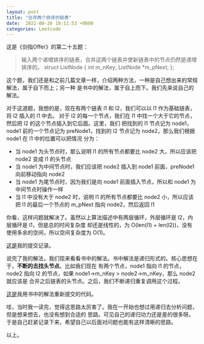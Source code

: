 ```yaml
---
layout: post
title: "合并两个排序的链表"
date:  2022-08-26 10:11:53 +0800
categories: Leetcode
---
```


这是《剑指Offer》的第二十五题：
> 输入两个递增排序的链表，合并这两个链表并使新链表中的节点仍然是递增排序的。
> struct ListNode 
> {
>     int m_nKey;
>     ListNode *m_pNext;
> };
> 

这个题，我们还是和之前几篇文章一样，介绍两种方法，一种是自己想出来的常规解法，属于自下而上；另一种
是书中的解法，属于自上而下。我们先来说自己的解法。

对于这道题，我想的是，现在有两个链表 l1 和 l2，我们可以以 l1 作为基础链表，将 l2 插入的 l1 中去。
对于 l2 的每一个节点，我们在 l1 中找一个大于它的节点，然后把 l2 的这个节点插入到它后面。这里，我们
把找到的 l1 节点记为 node1，node1 前的一个节点记为 preNode1，找到的 l2 节点记为 node2，那么我们根据 node1 在 l1 中的位置可以把情况
分为：
- 当 node1 为头节点时，那么说明 l1 的所有节点都要比 node2 大，所以应该把 node2 变成 l1 的头节点
- 当 node1 为中间节点时，我们应该把 node2 插入到 node1 前面，preNode1 向前移动指向 node2
- 当 node1 为尾节点时，因为我们是向 node1 前面插入节点，所以和 node1 为中间节点时操作一样
- 当 l1 中没有大于 node2 时，说明 l1 的所有节点都要比 node2 小，所以应该把 l1 的最后一个节点的 m_pNext 指向 node2，然后返回 l1

你看，这样问题就解决了。虽然以上算法描述中有两层循环，外层循环是 l2，内层循环是 l1，但是总的时间复杂度
却还是线性的，为 O(len(l1) + len(l2))，没有使用多余的空间，所以空间复杂度为 O(1)。

[这是](https://leetcode.cn/submissions/detail/355124375/)我的提交记录。

说完了我的解法，我们现来看看书中的解法。书中解法是递归形式的。核心思想在于，**不断的去找头节点**。比如我们现在
有两个节点，node1 指向 l1 的节点，node2 指向 l2 的节点，如果 node1->m_nKey > node2->m_nKey，那么 node2 就应该是
合并之后链表的头节点。之后，我们不断递归重复调用这个过程。

[这是](https://leetcode.cn/submissions/detail/355136343/)我用书中的解法重新提交的代码。

哇，当时我一读完，觉得这思路太厉害了。我在一开始也想过用递归去分析问题，但是想来想去，也没有想到合适的
思路。可见自己的递归功力还是差的很多呀。于是自己赶紧记录下来，希望自己以后面对问题也能有这样清晰的思路。

以上。
